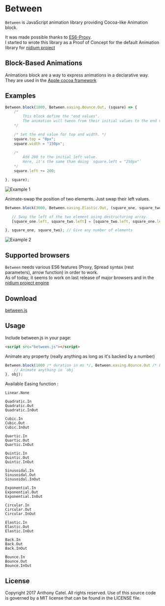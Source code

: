 # Between

`Between` is JavaScript animation library providing Cocoa-like Animation block.  

It was made possible thanks to [ES6-Proxy](https://developer.mozilla.org/en-US/docs/Web/JavaScript/Reference/Global_Objects/Proxy).  
I started to wrote this library as a Proof of Concept for the default Animation library for [nidium project](https://github.com/nidium/Nidium)

## Block-Based Animations

Animations block are a way to express animations in a declarative way. They are used in the [Apple cocoa framework](https://developer.apple.com/library/content/documentation/WindowsViews/Conceptual/ViewPG_iPhoneOS/AnimatingViews/AnimatingViews.html) 


## Examples 

```javascript
Between.block(1000, Between.easing.Bounce.Out, (square) => {
    /*
        This block define the "end values".
        The animation will tween from their initial values to the end values described here
    */

    /* Set the end value for top and width. */
    square.top = "0px";
    square.width = "150px";

    /*
        Add 200 to the initial left value.
        Here, it's the same than doing `square.left = "250px"`
    */
    square.left += 200;

}, square);
 ```
 
 ![Example 1](https://github.com/paraboul/between/blob/master/gifs/example1.gif?raw=true)
 
 Animate-swap the position of two elements. Just swap their left values.
 ```javascript
 Between.block(3000, Between.easing.Elastic.Out, (square_one, square_two) => {

    // Swap the left of the two element using destructuring array.
    [square_one.left, square_two.left] = [square_two.left, square_one.left]

}, square_one, square_two); // Give any number of elements
```

 ![Example 2](https://github.com/paraboul/between/blob/master/gifs/swap.gif?raw=true)

## Supported browsers

`Between` needs various ES6 features (Proxy, Spread syntax (rest parameters), arrow function) in order to work.  
As of today, it seems to work on last release of major browsers and in the [nidium project engine](https://www.github.com/nidium/Nidium) 

## Download

[between.js](https://raw.githubusercontent.com/paraboul/between/master/dist/between.js)

## Usage

Include between.js in your page:

```html
<script src="between.js"></script>
```

Animate any property (really anything as long as it's backed by a number)

```javascript
Between.block(1000 /* duration in ms */, Between.easing.Bounce.Out /* Easing function */, (obj) => {
    // Animate anything in `obj`
}, obj);
```

Available Easing function :

```
Linear.None

Quadratic.In
Quadratic.Out
Quadratic.InOut

Cubic.In
Cubic.Out
Cubic.InOut

Quartic.In
Quartic.Out
Quartic.InOut

Quintic.In
Quintic.Out
Quintic.InOut

Sinusoidal.In
Sinusoidal.Out
Sinusoidal.InOut

Exponential.In
Exponential.Out
Exponential.InOut

Circular.In
Circular.Out
Circular.InOut

Elastic.In
Elastic.Out
Elastic.InOut

Back.In
Back.Out
Back.InOut

Bounce.In
Bounce.Out
Bounce.InOut
```

## License

Copyright 2017 Anthony Catel. All rights reserved. Use of this source code is governed by a MIT license that can be found in the LICENSE file.